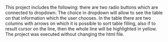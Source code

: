 This project includes the following: there are two radio buttons which are connected to dropdown. The choice in dropdown will allow to see the table on that information which the user chooses. In the table there are two columns with arrows on which it is possible to sort table filling, also if to result cursor on the line, then the whole line will be highlighted in yellow. The project was executed without changing the html file.
